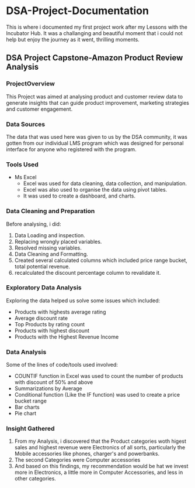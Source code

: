 # DSA-Project-Documentation

This is where i documented my first project work after my Lessons with the Incubator Hub.
It was a challanging and beautiful moment that i could not help but enjoy the journey as it went, thrilling moments.

## DSA Project Capstone-Amazon Product Review Analysis

### ProjectOverview
This Project was aimed at analysing product and customer review data to generate insights that can guide product improvement, marketing strategies and customer engagement.

### Data Sources
The data that was used here was given to us by the DSA community, it was gotten from our individual LMS program which was designed for personal interface for anyone who registered with the program.

### Tools Used
- Ms Excel
   - Excel was used for data cleaning, data collection, and manipulation. 
   - Excel was also used to organise the data using pivot tables.
   - It was used to create a dashboard, and charts.
    
### Data Cleaning and Preparation 
Before analysing, i did:
1. Data Loading and inspection.
2. Replacing wrongly placed variables.
3. Resolved missing variables.
4. Data Cleaning and Formatting.
5. Created several calculated columns which included price range bucket, total potential revenue.
6. recalculated the discount percentage column to revalidate it.

### Exploratory Data Analysis
Exploring the data helped us solve some issues which included:
 - Products with highests average rating
 - Average discount rate
 - Top Products by rating count
 - Products with highest discount
 - Products with the Highest Revenue Income
   
### Data Analysis
Some of the lines of code/tools used involved:
- COUNTIF function in Excel was used to count the number of products with discount of 50% and above
- Summarizations by Average
- Conditional function (Like the IF function) was used to create a price bucket range
- Bar charts
- Pie chart

### Insight Gathered
 1. From my Analysis, i discovered that the Product categories woth higest sales and highest revenue were Electronics of all sorts, particularly the Mobile accessories like phones, charger's and powerbanks.
 2. The second Categories were Computer accessories
 3. And based on this findings, my recommendation would be hat we invest more in Electronics, a little more in Computer Accessories, and less in other categories.
